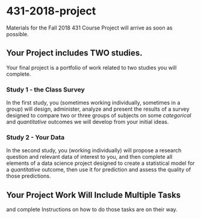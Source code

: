 # 431-2018-project

Materials for the Fall 2018 431 Course Project will arrive as soon as possible.

## Your Project includes TWO studies.

Your final project is a portfolio of work related to two studies you will complete.

### Study 1 - the Class Survey

In the first study, you (sometimes working individually, sometimes in a group) will design, administer, analyze and present the results of a survey designed to compare two or three groups of subjects on some *categorical* and *quantitative* outcomes we will develop from your initial ideas.

### Study 2 - Your Data

In the second study, you (working individually) will propose a research question and relevant data of interest to you, and then complete all elements of a data science project designed to create a statistical model for a *quantitative* outcome, then use it for prediction and assess the quality of those predictions.

## Your Project Work Will Include Multiple Tasks

and complete Instructions on how to do those tasks are on their way.
